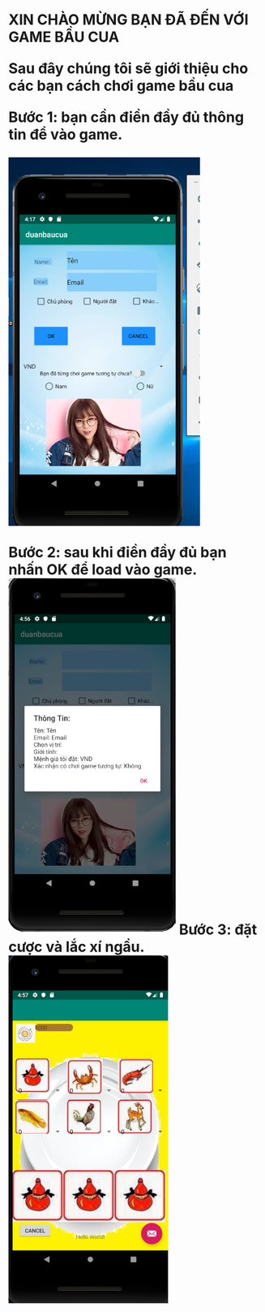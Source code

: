 <h1> XIN CHÀO MỪNG BẠN ĐÃ ĐẾN VỚI GAME BẦU CUA <br>
<p> Sau đây chúng tôi sẽ giới thiệu cho các bạn cách chơi game bầu cua </p>
Bước 1: bạn cần điền đầy đủ thông tin để vào game. <br>
  
![img](hinh1.png)
  
Bước 2: sau khi điền đầy đủ bạn nhấn OK để load vào game.<br>
![img](hinh2.png)
Bước 3: đặt cược và lắc xí ngầu.<br>
![img](hinh3.png)
</h1>
